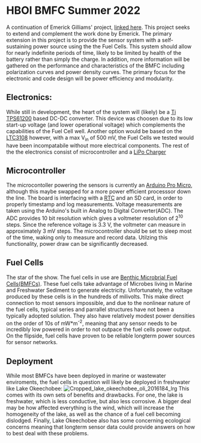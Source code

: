 # HBOI BMFC Summer 2022
A continuation of Emerick Gilliams' project, [linked here](https://github.com/harborbranchreustudent/Harbor-Branch-Benthic-Microbial-Fuel-Cells---Emerick-Gilliams).  This project seeks to extend and complement the work done by Emerick.  The primary extension in this project is to provide the sensor system with a self-sustaining power source using the the Fuel Cells.  This system should allow for nearly indefinite periods of time, likely to be limited by health of the battery rather than simply the charge.  In addition, more information will be gathered on the performance and characteristics of the BMFC including polarization curves and power density curves.  The primary focus for the electronic and code design will be power efficiency and modularity.
## Electronics:
While still in development, the heart of the system will (likely) be a [Ti TPS61200](https://www.ti.com/lit/ds/symlink/tps61201.pdf?ts=1654524777230&ref_url=https%253A%252F%252Fwww.ti.com%252Fproduct%252FTPS61201) based DC-DC converter.  This device was choosen due to its low start-up voltage (and lower operational voltage) which complements the capabilities of the Fuel Cell well.  Another option would be based on the [LTC3108](https://www.analog.com/media/en/technical-documentation/data-sheets/LTC3108.pdf) however, with a max V<sub>in</sub> of 500 mV, the Fuel Cells we tested would have been incompatabile without more electrical components.  The rest of the the electronics consist of microcontroller and a [LiPo Charger](https://www.sparkfun.com/products/15217)
## Microcontroller
The microcontoller powering the sensors is currently an [Arduino Pro Micro](https://www.sparkfun.com/products/12587), although this maybe swapped for a more power efficient processsor down the line.  The board is interfacing with a [RTC](https://www.sparkfun.com/products/10160) and an SD card, in order to properly timestamp and log measurements.  Voltage measurements are taken using the Arduino's built in Analog to Digital Converter(ADC).  The ADC provides 10 bit resolution which gives a voltmeter resolution of 2<sup>10</sup> steps.  Since the reference voltage is 3.3 V, the voltmeter can measure in approximately 3 mV steps.  The microcontroller should be set to sleep most of the time, waking only to measure and record data.  Utilzing this functionality, power draw can be significantly decreased.
## Fuel Cells
The star of the show.  The fuel cells in use are [Benthic Microbrial Fuel Cells(BMFCs)](https://dash.harvard.edu/bitstream/handle/1/42667156/BES%20Chapter_Girguis_FINAL.pdf?sequence=1).  These fuel cells take advantage of Microbes living in Marine and Freshwater Sediment to generate electricity.  Unfortunately, the voltage produced by these cells is in the hundreds of milivolts.  This make direct connection to most sensors impossible, and due to the nonlinear nature of the fuel cells, typical series and parrallel structures have not been a typically adopted solution.  They also have relatively modest power densities on the order of 10s of mW\*m<sup>-2</sup>, meaning that any sensor needs to be incredibly low powered in order to not outpace the fuel cells power output.  On the flipside, fuel cells have proven to be reliable longterm power sources for sensor networks.
## Deployment
While most BMFCs have been deployed in marine or wastewater enviroments, the fuel cells in question will likely be deployed in freshwater like Lake Okeechobee:
![Cropped_lake_okeechobee_oli_2016184_lrg](https://user-images.githubusercontent.com/6243894/173672616-892d72b0-f9f2-4421-986d-ae4d24213a72.jpg)
This comes with its own sets of benefits and drawbacks.  For one, the lake is freshwater, which is less conductive, but also less corrosive.  A bigger deal may be how affected everything is the wind, which will increase the homogeneity of the lake, as well as the chance of a fuel cell becoming dislodged.  Finally, Lake Okeechobee also has some concerning ecological concerns meaning that longterm sensor data could provide answers on how to best deal with these problems.
